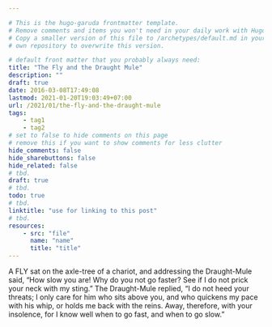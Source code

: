 ```yaml
---

# This is the hugo-garuda frontmatter template.
# Remove comments and items you won't need in your daily work with Hugo.
# Copy a smaller version of this file to /archetypes/default.md in your
# own repository to overwrite this version.

# default front matter that you probably always need:
title: "The Fly and the Draught Mule"
description: ""
draft: true
date: 2016-03-08T17:49:08
lastmod: 2021-01-20T19:03:49+07:00
url: /2021/01/the-fly-and-the-draught-mule
tags:
    - tag1
    - tag2
# set to false to hide comments on this page
# remove this if you want to show comments for less clutter
hide_comments: false
hide_sharebuttons: false
hide_related: false
# tbd.
draft: true
# tbd.
todo: true
# tbd.
linktitle: "use for linking to this post"
# tbd.
resources:
    - src: "file"
      name: "name"
      title: "title"
---
```

A FLY sat on the axle-tree of a chariot, and addressing the Draught-Mule said, “How slow you are! Why do you not go faster? See if I do not prick your neck with my sting.” The Draught-Mule replied, “I do not heed your threats; I only care for him who sits above you, and who quickens my pace with his whip, or holds me back with the reins. Away, therefore, with your insolence, for I know well when to go fast, and when to go slow.”
